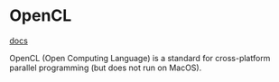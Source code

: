 # OpenCL

[docs](https://github.com/KhronosGroup/OpenCL-Guide/tree/main?tab=readme-ov-file)

OpenCL (Open Computing Language) is a standard for cross-platform parallel programming (but does not run on MacOS).
